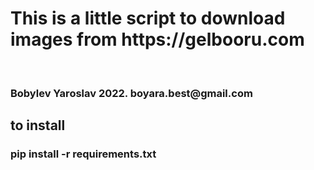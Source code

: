<h1>This is a little script to download images from https://gelbooru.com</h1>
<br/>
<h3>Bobylev Yaroslav 2022. boyara.best@gmail.com</h3>
<h2>to install</h2>
<h3>pip install -r requirements.txt</h3>
